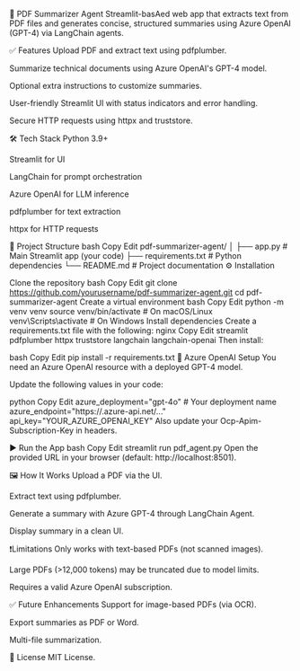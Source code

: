 📄 PDF Summarizer Agent Streamlit-basAed web app that extracts text from PDF files and generates concise, structured summaries using Azure OpenAI (GPT-4) via LangChain agents.

✅ Features Upload PDF and extract text using pdfplumber.

Summarize technical documents using Azure OpenAI's GPT-4 model.

Optional extra instructions to customize summaries.

User-friendly Streamlit UI with status indicators and error handling.

Secure HTTP requests using httpx and truststore.

🛠️ Tech Stack Python 3.9+

Streamlit for UI

LangChain for prompt orchestration

Azure OpenAI for LLM inference

pdfplumber for text extraction

httpx for HTTP requests

📂 Project Structure bash Copy Edit pdf-summarizer-agent/ │ ├── app.py # Main Streamlit app (your code) ├── requirements.txt # Python dependencies └── README.md # Project documentation ⚙️ Installation

Clone the repository bash Copy Edit git clone https://github.com/yourusername/pdf-summarizer-agent.git cd pdf-summarizer-agent
Create a virtual environment bash Copy Edit python -m venv venv source venv/bin/activate # On macOS/Linux venv\Scripts\activate # On Windows
Install dependencies Create a requirements.txt file with the following:
nginx Copy Edit streamlit pdfplumber httpx truststore langchain langchain-openai Then install:

bash Copy Edit pip install -r requirements.txt 🔑 Azure OpenAI Setup You need an Azure OpenAI resource with a deployed GPT-4 model.

Update the following values in your code:

python Copy Edit azure_deployment="gpt-4o" # Your deployment name azure_endpoint="https://.azure-api.net/..." api_key="YOUR_AZURE_OPENAI_KEY" Also update your Ocp-Apim-Subscription-Key in headers.

▶️ Run the App bash Copy Edit streamlit run pdf_agent.py Open the provided URL in your browser (default: http://localhost:8501).

🖼️ How It Works Upload a PDF via the UI.

Extract text using pdfplumber.

Generate a summary with Azure GPT-4 through LangChain Agent.

Display summary in a clean UI.

❗Limitations Only works with text-based PDFs (not scanned images).

Large PDFs (>12,000 tokens) may be truncated due to model limits.

Requires a valid Azure OpenAI subscription.

✅ Future Enhancements Support for image-based PDFs (via OCR).

Export summaries as PDF or Word.

Multi-file summarization.

📜 License MIT License.
